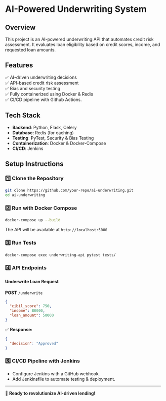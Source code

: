 # AI-Powered Underwriting System

## Overview
This project is an AI-powered underwriting API that automates credit risk assessment. It evaluates loan eligibility based on credit scores, income, and requested loan amounts.

## Features
✅ AI-driven underwriting decisions  
✅ API-based credit risk assessment  
✅ Bias and security testing  
✅ Fully containerized using Docker & Redis  
✅ CI/CD pipeline with Github Actions.

## Tech Stack
- **Backend**: Python, Flask, Celery
- **Database**: Redis (for caching)
- **Testing**: PyTest, Security & Bias Testing
- **Containerization**: Docker & Docker-Compose
- **CI/CD**: Jenkins

## Setup Instructions
### 1️⃣ Clone the Repository
```bash
git clone https://github.com/your-repo/ai-underwriting.git
cd ai-underwriting
```

### 2️⃣ Run with Docker Compose
```bash
docker-compose up --build
```
The API will be available at `http://localhost:5000`

### 3️⃣ Run Tests
```bash
docker-compose exec underwriting-api pytest tests/
```

### 4️⃣ API Endpoints
#### Underwrite Loan Request
**POST** `/underwrite`
```json
{
  "cibil_score": 750,
  "income": 80000,
  "loan_amount": 50000
}
```
✅ **Response:**
```json
{
  "decision": "Approved"
}
```

### 5️⃣ CI/CD Pipeline with Jenkins
- Configure Jenkins with a GitHub webhook.
- Add Jenkinsfile to automate testing & deployment.

---
🚀 **Ready to revolutionize AI-driven lending!**
